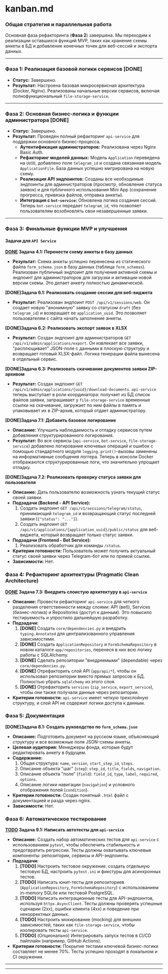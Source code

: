 # kanban.md
### **Общая стратегия и параллельная работа**

Основная фаза рефакторинга (**Фаза 2**) завершена. Мы переходим к реализации оставшихся функций MVP, таких как хранение схемы анкеты в БД и добавление конечных точек для веб-сессий и экспорта данных.

---
### **Фаза 1: Реализация базовой логики сервисов [DONE]**

*   **Статус:** Завершено.
*   **Результат:** Настроена базовая микросервисная архитектура (Docker, Nginx). Реализованы начальные версии сервисов, включая полнофункциональный `file-storage-service`.

---
### **Фаза 2: Основная бизнес-логика и функции администратора [DONE]**

*   **Статус:** Завершено.
*   **Результат:** Проведен полный рефакторинг `api-service` для поддержки основного бизнес-процесса.
    *   **Аутентификация администраторов:** Реализована через Nginx Basic Auth.
    *   **Рефакторинг моделей данных:** Модель `Application` переведена на `UUID`, добавлено поле `telegram_id` и создана связанная модель `ApplicationFile`. База данных успешно мигрирована на новую схему.
    *   **Реализация API эндпоинтов:** Созданы все необходимые эндпоинты для администраторов (просмотр, обновление статуса заявок) и для публичного использования Mini App (сохранение прогресса, привязка файлов, отправка анкеты).
    *   **Интеграция с `bot-service`:** Обновлена логика создания сессий. Теперь `bot-service` передает `telegram_id`, что позволяет пользователям возобновлять свои незавершенные заявки.

---
### **Фаза 3: Финальные функции MVP и улучшения**

#### **Задачи для `API Service`**

**[DONE](Epic) Задача 4.1: Перенести схему анкеты в базу данных**
*   **Результат:** Схема анкеты успешно перенесена из статического файла `form_schema.json` в базу данных (таблица `form_schemas`). Реализован публичный эндпоинт для получения активной схемы и эндпоинт для администраторов для загрузки и активации новой версии схемы. Это делает анкету полностью динамической.

**[DONE]Задача 6.1: Реализовать создание сессии для веб-виджета**
*   **Результат:** Реализован эндпоинт `POST /api/v1/sessions/web`. Он создает новую "анонимную" заявку со статусом `draft` (без `telegram_id`) и возвращает ее `application_uuid`. Это позволяет пользователям с сайта начать заполнение анкеты.

**[DONE]Задача 6.2: Реализовать экспорт заявок в XLSX**
*   **Результат:** Создан эндпоинт для администраторов `GET /api/v1/admin/applications/export`. Он извлекает все заявки, "расплющивает" JSON-поле с данными в плоскую структуру и возвращает готовый XLSX-файл. Логика генерации файла вынесена в отдельный сервис.

**[DONE]Задача 6.3: Реализовать скачивание документов заявки ZIP-архивом**
*   **Результат:** Создан эндпоинт `GET /api/v1/admin/applications/{uuid}/download-documents`. `api-service` теперь выступает в роли координатора: получает из БД список файлов заявки, запрашивает у `file-storage-service` временные ссылки на скачивание, загружает по ним файлы в память и упаковывает их в ZIP-архив, который отдает администратору.

**[DONE]Задача 7.1: Добавить базовое логирование**
*   **Описание:** Улучшить наблюдаемость и отладку сервисов путем добавления структурированного логирования.
*   **Результат:** Во все сервисы (`api-service`, `bot-service`, `file-storage-service`) добавлено логирование ключевых операций и ошибок с помощью стандартного модуля `logging`. `print()`-вызовы заменены на информативные сообщения логгера. Теперь в консоли Docker отображаются структурированные логи, что значительно упрощает отладку.

**[DONE]Задача 7.2: Реализовать проверку статуса заявки для пользователя**
*   **Описание:** Дать пользователю возможность узнать текущий статус своей заявки.
*   **Подзадачи (Backend - API Service):**
    1.  Создать эндпоинт `GET /api/v1/sessions/telegram/status`, принимающий `telegram_id` и возвращающий статус последней заявки (`{"status": "..."}`).
    2.  Создать эндпоинт `GET /api/v1/applications/{application_uuid}/public/status` для веб-виджета, который возвращает только статус заявки.
*   **Подзадачи (Frontend - Bot Service):**
    1.  Реализовать обработчик для команды `/status`.
*   **Критерии готовности:** Пользователь может получить актуальный статус своей заявки через Telegram-бот или по прямой ссылке.
*   **Зависимости:** Нет.

### **Фаза 4: Рефакторинг архитектуры (Pragmatic Clean Architecture)**

**[DONE](Epic) Задача 7.3: Внедрить слоистую архитектуру в `api-service`**
*   **Описание:** Провести рефакторинг `api-service` для четкого разделения ответственности между слоями: API (веб), Services (бизнес-логика) и Repositories (доступ к данным). Это повысило тестируемость и упростило дальнейшую разработку.
*   **Подзадачи:**
    1.  **[DONE]** Создать `core/dependencies.py` и внедрить `typing.Annotated` для централизованного управления зависимостями.
    2.  **[DONE]** Создать `ApplicationRepository` и `FormSchemaRepository` в новом каталоге `app/repositories`, перенеся в них всю логику работы с SQLAlchemy.
    3.  **[DONE]** Сделать репозитории "внедряемыми" (dependable) через `core/dependencies.py`.
    4.  **[DONE]** Отрефакторить слой API (`app/api/*`), чтобы он использовал репозитории вместо прямых запросов к БД. Полностью убрать `sqlalchemy` из этого слоя.
    5.  **[DONE]** Отрефакторить `services` (`zip_service`, `export_service`), чтобы они также получали данные через репозитории.
*   **Критерии готовности:** `api-service` имеет четкую трехслойную структуру, и слой API не содержит логики доступа к данным.

### **Фаза 5: Документация**

**[DONE]Задача 8.1: Создать руководство по `form_schema.json`**
*   **Описание:** Подготовить документ на русском языке, объясняющий структуру и все возможные поля JSON-схемы анкеты.
*   **Целевая аудитория:** Менеджеры фонда, которые будут редактировать анкету в будущем.
*   **Содержание:**
    1.  Общая структура: `name`, `version`, `start_step_id`, `steps`.
    2.  Описание объекта "шаг" (`step`): `step_id`, `title`, `fields`, `navigation`.
    3.  Описание объекта "поле" (`field`): `field_id`, `type`, `label`, `required`, `options`.
    4.  Описание логики навигации (`navigation`) и условного отображения полей (`condition`).
*   **Критерии готовности:** Создан понятный `.html` файл с документацией и разда через nginx.
*   **Зависимости:** Нет.

### **Фаза 6: Автоматическое тестирование**

**[TODO](Epic) Задача 9.1: Написать автотесты для `api-service`**
*   **Описание:** Создать набор автоматических тестов для `api-service` с использованием `pytest`, чтобы обеспечить стабильность и предотвратить регрессии. Тесты должны охватывать ключевые компоненты: репозитории, сервисы и API-эндпоинты.
*   **Подзадачи:**
    1.  **[TODO]** Настроить тестовое окружение: создать отдельную тестовую БД, настроить `pytest.ini` и фикстуры для асинхронных тестов.
    2.  **[TODO]** Написать юнит-тесты для репозиториев (`ApplicationRepository`, `FormSchemaRepository`) с использованием in-memory SQLite или тестовой PostgreSQL.
    3.  **[TODO]** Написать интеграционные тесты для API-эндпоинтов, используя `httpx.AsyncClient`. Тесты должны проверять успешные сценарии (2xx), ошибки клиента (4xx) и поведение при некорректных данных.
    4.  **[TODO]** Настроить мокирование (mocking) для внешних зависимостей, таких как `file-storage-service`, чтобы изолировать тесты `api-service`.
    5.  **[TODO]** (Опционально) Интегрировать запуск тестов в CI/CD пайплайн (например, GitHub Actions).
*   **Критерии готовности:** Покрытие тестами ключевой бизнес-логики составляет не менее 70%. Тесты успешно проходят в локальном и CI окружении.

---
---
